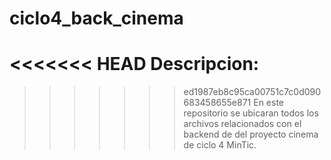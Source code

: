 # ciclo4_back_cinema
<<<<<<< HEAD
Descripcion:
=======
>>>>>>> ed1987eb8c95ca00751c7c0d090683458655e871
En este repositorio se ubicaran todos los archivos relacionados con el backend de del proyecto cinema de ciclo 4 MinTic.
